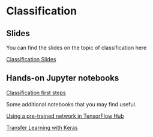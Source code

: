 # Classification

## Slides

You can find the slides on the topic of classification here

[Classification Slides](https://docs.google.com/presentation/d/1xv2XdZpeKR7NpGZr-pnyWvaVf-8B3e84zbSzfYR01IA/edit?usp=sharing)

## Hands-on Jupyter notebooks

[Classification first steps](http://colab.research.google.com/github/toelt-llc/astroml-hackdays/blob/master/3%20-%20Classification/code/Classification.ipynb)

Some additional notebooks that you may find useful.

[Using a pre-trained network in TensorFlow Hub](http://colab.research.google.com/github/oreilly-london-ai/blob/master/day1/Using%20pre-trained%20networks/Image_classification_with_TFHub.ipynb)

[Transfer Learning with Keras](http://colab.research.google.com/github/oreilly-london-ai/blob/master/day2/Transfer%20Learning/Dogs_and_cats_Transfer_learning_with_keras.ipynb)

